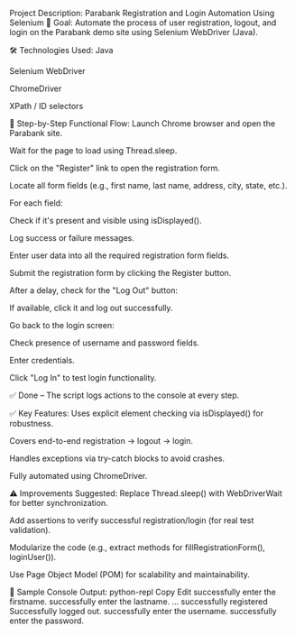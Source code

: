 Project Description: Parabank Registration and Login Automation Using Selenium
🧠 Goal:
Automate the process of user registration, logout, and login on the Parabank demo site using Selenium WebDriver (Java).

🛠️ Technologies Used:
Java

Selenium WebDriver

ChromeDriver

XPath / ID selectors

🔄 Step-by-Step Functional Flow:
Launch Chrome browser and open the Parabank site.

Wait for the page to load using Thread.sleep.

Click on the "Register" link to open the registration form.

Locate all form fields (e.g., first name, last name, address, city, state, etc.).

For each field:

Check if it's present and visible using isDisplayed().

Log success or failure messages.

Enter user data into all the required registration form fields.

Submit the registration form by clicking the Register button.

After a delay, check for the "Log Out" button:

If available, click it and log out successfully.

Go back to the login screen:

Check presence of username and password fields.

Enter credentials.

Click "Log In" to test login functionality.

✅ Done – The script logs actions to the console at every step.

✅ Key Features:
Uses explicit element checking via isDisplayed() for robustness.

Covers end-to-end registration → logout → login.

Handles exceptions via try-catch blocks to avoid crashes.

Fully automated using ChromeDriver.

⚠️ Improvements Suggested:
Replace Thread.sleep() with WebDriverWait for better synchronization.

Add assertions to verify successful registration/login (for real test validation).

Modularize the code (e.g., extract methods for fillRegistrationForm(), loginUser()).

Use Page Object Model (POM) for scalability and maintainability.

📌 Sample Console Output:
python-repl
Copy
Edit
successfully enter the firstname.
successfully enter the lastname.
...
successfully registered
Successfully logged out.
successfully enter the username.
successfully enter the password.
